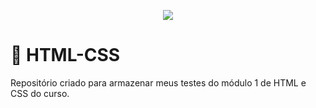 <p align="center"><img src="https://skillicons.dev/icons?i=html,css" /></p>





# 🚀 HTML-CSS
 Repositório criado para armazenar meus testes do módulo 1 de HTML e CSS do curso.
